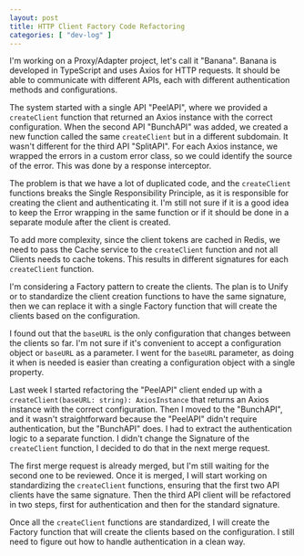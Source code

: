 ```yaml
---
layout: post
title: HTTP Client Factory Code Refactoring
categories: [ "dev-log" ]
---
```


I'm working on a Proxy/Adapter project, let's call it "Banana". Banana is developed in TypeScript and uses Axios for
HTTP requests. It should be able to communicate with different APIs, each with different authentication methods and
configurations.

The system started with a single API "PeelAPI", where we provided a `createClient` function that returned an Axios
instance with the correct configuration. When the second API "BunchAPI" was added, we created a new function called the
same `createClient` but in a different subdomain. It wasn't different for the third API "SplitAPI". For each Axios
instance, we wrapped the errors in a custom error class, so we could identify the source of the error. This was done by
a response interceptor.

The problem is that we have a lot of duplicated code, and the `createClient` functions breaks the Single Responsibility
Principle, as it is responsible for creating the client and authenticating it. I'm still not sure if it is a good idea
to keep the Error wrapping in the same function or if it should be done in a separate module after the client is
created.

To add more complexity, since the client tokens are cached in Redis, we need to pass the Cache service to the
`createClient` function and not all Clients needs to cache tokens. This results in different signatures for each
`createClient` function.

I'm considering a Factory pattern to create the clients. The plan is to Unify or to standardize the client creation
functions to have the same signature, then we can replace it with a single Factory function that will create the
clients based on the configuration.

I found out that the `baseURL` is the only configuration that changes between the clients so far. I'm not sure if it's
convenient to accept a configuration object or `baseURL` as a parameter. I went for the `baseURL` parameter, as doing it
when is needed is easier than creating a configuration object with a single property.

Last week I started refactoring the "PeelAPI" client ended up with a `createClient(baseURL: string): AxiosInstance` that
returns an Axios instance with the correct configuration. Then I moved to the "BunchAPI", and it wasn't straightforward
because the "PeelAPI" didn't require authentication, but the "BunchAPI" does. I had to extract the authentication logic
to a separate function. I didn't change the Signature of the `createClient` function, I decided to do that in the next
merge request.

The first merge request is already merged, but I'm still waiting for the second one to be reviewed. Once it is merged, I
will start working on standardizing the `createClient` functions, ensuring that the first two API clients have the same
signature. Then the third API client will be refactored in two steps, first for authentication and then for the standard
signature.

Once all the `createClient` functions are standardized, I will create the Factory function that will create the clients
based on the configuration. I still need to figure out how to handle authentication in a clean way.
